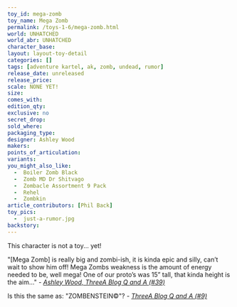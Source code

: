 ```yaml
---
toy_id: mega-zomb
toy_name: Mega Zomb
permalink: /toys-1-6/mega-zomb.html
world: UNHATCHED
world_abr: UNHATCHED
character_base: 
layout: layout-toy-detail
categories: []
tags: [adventure kartel, ak, zomb, undead, rumor]
release_date: unreleased
release_price: 
scale: NONE YET!
size: 
comes_with: 
edition_qty: 
exclusive: no
secret_drop:
sold_where: 
packaging_type: 
designer: Ashley Wood
makers: 
points_of_articulation: 
variants: 
you_might_also_like:
  -  Boiler Zomb Black
  -  Zomb MD Dr Shitvago
  -  Zombacle Assortment 9 Pack
  -  Rehel
  -  Zombkin
article_contributors: [Phil Back]
toy_pics:
  -  just-a-rumor.jpg
backstory: 
---
```

This character is not a toy... yet! 

"[Mega Zomb] is really big and zombi-ish, it is kinda epic and silly, can’t wait to show him off! Mega Zombs weakness is the amount of energy needed to be, well mega! One of our proto’s was 15” tall,  that kinda height is the aim…" 
<cite>- <a href="https://www.worldofthreea.com/threea-production-blog/qa39" target="_blank">Ashley Wood, ThreeA Blog Q and A (#39)</a></cite>

Is this the same as: "ZOMBENSTEIN©"?
<cite>- <a href="http://worldof3alegion.forumotion.com/t287-qa-sessions-with-ashley-wood" target="_blank">ThreeA Blog Q and A (#9)</a></cite>
